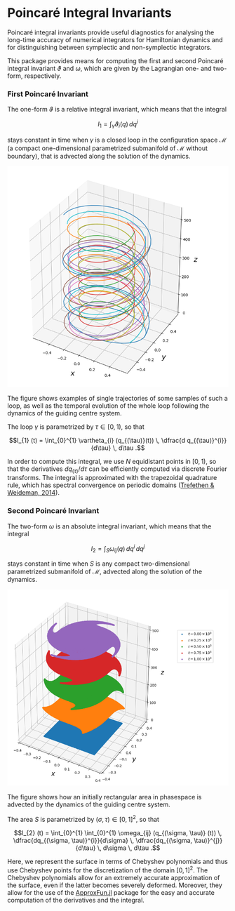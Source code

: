 
# Poincaré Integral Invariants


Poincaré integral invariants provide useful diagnostics for analysing the long-time accuracy of numerical integrators for Hamiltonian dynamics and for distinguishing between symplectic and non-symplectic integrators.

This package provides means for computing the first and second Poincaré integral invariant $\vartheta$ and $\omega$, which are given by the Lagrangian one- and two-form, respectively.

### First Poincaré Invariant

The one-form $\vartheta$ is a relative integral invariant, which means that the integral
```math
I_{1} = \int_{\gamma} \vartheta_{i} (q) \, dq^{i}
```
stays constant in time when $\gamma$ is a closed loop in the configuration space $\mathcal{M}$ (a compact one-dimensional parametrized submanifold of $\mathcal{M}$ without boundary), that is advected along the solution of the dynamics.

![](figures/guiding_center_1st_poincare_invariant.png)

The figure shows examples of single trajectories of some samples of such a loop, as well as the temporal evolution of the whole loop following the dynamics of the guiding centre system.

The loop $\gamma$ is parametrized by $\tau \in [0,1)$, so that
```math
I_{1} (t) = \int_{0}^{1} \vartheta_{i} (q_{(\tau)}(t)) \, \dfrac{d q_{(\tau)}^{i}}{d\tau} \, d\tau .
```
In order to compute this integral, we use $N$ equidistant points in $[0,1)$, so that the derivatives $d q_{(\tau)} / d\tau$ can be efficiently computed via discrete Fourier transforms. The integral is approximated with the trapezoidal quadrature rule, which has spectral convergence on periodic domains ([Trefethen & Weideman, 2014](https://doi.org/10.1137/130932132)).

### Second Poincaré Invariant

The two-form $\omega$ is an absolute integral invariant, which means that the integral
```math
I_{2} = \int_{S} \omega_{ij} (q) \, dq^{i} \, dq^{j}
```
stays constant in time when $S$ is any compact two-dimensional parametrized submanifold of $\mathcal{M}$, advected along the solution of the dynamics.

![](figures/guiding_center_2nd_poincare_invariant.png)

The figure shows how an initially rectangular area in phasespace is advected by the dynamics of the guiding centre system.

The area $S$ is parametrized by $(\sigma, \tau) \in [0,1]^{2}$, so that
```math
I_{2} (t) = \int_{0}^{1} \int_{0}^{1} \omega_{ij} (q_{(\sigma, \tau)} (t)) \, \dfrac{dq_{(\sigma, \tau)}^{i}}{d\sigma} \, \dfrac{dq_{(\sigma, \tau)}^{j}}{d\tau} \, d\sigma \, d\tau .
```
Here, we represent the surface in terms of Chebyshev polynomials and thus use Chebyshev points for the discretization of the domain $[0,1]^{2}$. The Chebyshev polynomials allow for an extremely accurate approximation of the surface, even if the latter becomes severely deformed. Moreover, they allow for the use of the [ApproxFun.jl](https://github.com/JuliaApproximation/ApproxFun.jl) package for the easy and accurate computation of the derivatives and the integral.
